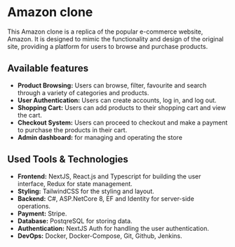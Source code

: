 # Amazon clone

This Amazon clone is a replica of the popular e-commerce website, Amazon. It is designed to mimic the functionality and design of the original site, providing a platform for users to browse and purchase products.

## Available features

- **Product Browsing:** Users can browse, filter, favourite and search through a variety of categories and products.
- **User Authentication:** Users can create accounts, log in, and log out.
- **Shopping Cart:** Users can add products to their shopping cart and view the cart.
- **Checkout System:** Users can proceed to checkout and make a payment to purchase the products in their cart.
- **Admin dashboard:** for managing and operating the store

## Used Tools & Technologies

- **Frontend:** NextJS, React.js and Typescript for building the user interface, Redux for state management.
- **Styling:** TailwindCSS for the styling and layout.
- **Backend:** C#, ASP.NetCore 8, EF and Identity for server-side operations.
- **Payment:** Stripe.
- **Database:** PostqreSQL for storing data.
- **Authentication:** NextJS Auth for handling the user authentication.
- **DevOps:** Docker, Docker-Compose, Git, Github, Jenkins.
